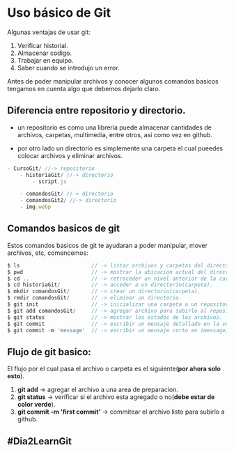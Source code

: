 # Uso básico de Git
Algunas ventajas de usar git:
1. Verificar historial.
2. Almacenar codigo.
3. Trabajar en equipo.
4. Saber cuando se introdujo un error.

Antes de poder manipular archivos y conocer algunos comandos basicos tengamos en cuenta algo que debemos dejarlo claro.

## Diferencia entre repositorio y directorio.
- un repositorio es como una libreria puede almacenar cantidades de archivos, carpetas, multimedia, entre otros, asi como vez en github.

- por otro lado un directorio es simplemente una carpeta el cual pueedes colocar archivos y eliminar archivos.

```js
- CursoGit/ //-> repositorio
    - historiaGit/ //-> directorio
        - script.js

    - comandosGit/ //-> directorio
    - comandosGit2/ //-> directorio
    - img.webp 

```

## Comandos basicos de git 
Estos comandos basicos de git te ayudaran a poder manipular, mover archivos, etc, comencemos:

```js
$ ls                       // -> listar archivos y carpetas del directorio actual.
$ pwd                      // -> mostrar la ubicacion actual del directorio.
$ cd ..                    // -> retroceder un nivel anterior de la carpeta actual.                    
$ cd historiaGit/          // -> acceder a un directorio(carpeta).
$ mkdir comandosGit/       // -> crear un directorio(carpeta).
$ rmdir comandosGit/       // -> eliminar un directorio.
$ git init                 // -> inicializar una carpeta a un repositorio.
$ git add comandosGit/     // -> agregar archivo para subirlo al repositorio.
$ git status               // -> mostrar los estados de los archivos.
$ git commit               // -> escribir un mensaje detallado en la ventana que aparece sobre el cambio.
$ git commit -m 'message'  // -> escribir un mensaje corto en (message) sobre lo realizodo.
```
## Flujo de git basico:
El flujo por el cual pasa el archivo o carpeta es el siguiente(<b>por ahora solo esto</b>).
<br/>
1. <b>git add</b> -> agregar el archivo a una area de preparacion.
2. <b>git status</b> -> verificar si el archivo esta agregado o no(<b>debe estar de color verde</b>).
3. <b>git commit -m 'first commit'</b> -> commitear el archivo listo para subirlo a github.


## #Dia2LearnGit